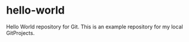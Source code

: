 # hello-world
Hello World repository for Git.
This is an example repository for my local GitProjects.

